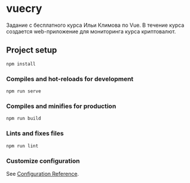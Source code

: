 # vuecry

Задание с бесплатного курса Ильи Климова по Vue. В течение курса создается web-приложение для мониторинга курса криптовалют.

## Project setup
```
npm install
```

### Compiles and hot-reloads for development
```
npm run serve
```

### Compiles and minifies for production
```
npm run build
```

### Lints and fixes files
```
npm run lint
```

### Customize configuration
See [Configuration Reference](https://cli.vuejs.org/config/).
